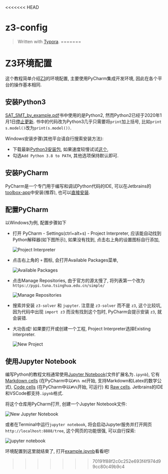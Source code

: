 <<<<<<< HEAD
# z3-config






> Written with [Typora](https://typora.io/).
=======
# Z3环境配置

这个教程简单介绍[Z3](https://github.com/Z3Prover/z3)的环境配置, 主要使用PyCharm集成开发环境, 因此在各个平台的操作基本相同.

## 安装Python3

[SAT_SMT_by_example.pdf](https://yurichev.com/writings/SAT_SMT_by_example.pdf)书中使用的是Python2, 然而Python2已经于2020年1月1日[停止更新](https://pythonclock.org/). 书中的代码改为Python3几乎只需要将`print`加上括号, 比如`print s.model()`改为`print(s.model())`.

Windows安装步骤(其他平台请自行搜索安装方法):

- 下载最新[Python3安装包](https://www.python.org/ftp/python/3.8.2/python-3.8.2-amd64.exe), 如果速度较慢试试[这个](http://tangruize.fun:8080/Downloads/python-3.8.2-amd64.exe),
- 勾选`Add Python 3.8 to PATH`, 其他选项保持默认即可.

## 安装PyCharm

PyCharm是一个专门用于编写和调试Python代码的IDE, 可以在Jetbrains的[toolbox-app](https://www.jetbrains.com/toolbox-app/)中安装(推荐), 也可以[直接安装](https://www.jetbrains.com/pycharm/download).

## 配置PyCharm

以Windows为例, 配置步骤如下

- 打开 PyCharm - Settings(ctrl+alt+s) - Project Interpreter, 应该能自动找到Python解释器(如下图所示), 如果没有找到, 点击右上角的设置图标自行添加,

  ![Project Interpreter](figs/project_interpreter.png)

- 点击右上角的 `+` 图标, 会打开Available Packages菜单,

  ![Available Packages](figs/available_packages.png)

- 点击Manage Repositories, 由于官方的源太慢了, 将列表第一个改为 `https://pypi.tuna.tsinghua.edu.cn/simple/`
  
  ![Manage Repositories](figs/manage_repositories.png)

- 搜索并安装 `z3-solver` 和 `jupyter`. 注意是 `z3-solver` 而不是 `z3`, 这个比较坑, 因为代码中出现 `import z3` 而没有找到这个包时, PyCharm会提示安装 `z3`, 就会装错.

- 大功告成! 如果要打开或创建一个工程, Project Interpreter选择Existing interpreter.

  ![New Project](figs/new_project.png)

## 使用Jupyter Notebook

编写Python的教程文档通常使用[Jupyter Notebook](https://jupyter.org/)(文件扩展名为`.ipynb`), 它有 [Markdown cells](https://nbsphinx.readthedocs.io/en/0.6.0/markdown-cells.html) (在PyCharm中以`#%% md`开始, 支持Markdown和Latex的数学公式), [Code cells](https://nbsphinx.readthedocs.io/en/0.6.0/code-cells.html) (在PyCharm中以`#%%`开始, 可运行) 和 [Raw cells](https://nbsphinx.readthedocs.io/en/0.6.0/raw-cells.html). Jetbrains的IDE和VSCode都支持`.ipynb`格式.

将这个仓库用PyCharm打开, 创建一个Jupyter Notebook文件:

![New Jupyter Notebook](figs/new_jupyter_notebook.png)

或者在Terminal中运行`jupyter notebook`, 将会启动Jupyter服务并打开网页`http://localhost:8888/tree`, 这个网页的功能很强, 可以自行探索:

![jupyter notebook](figs/jupyter_notebook.png)

环境配置到这里就结束了, 打开[example.ipynb](example.ipynb)看看吧!
>>>>>>> 70191f88f2c0c252e693f4f974d99cc80c49b9c4

